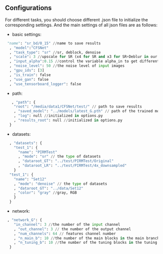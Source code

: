 ## Configurations

For different tasks, you should choose different .json file to initialize the corresponding settings. And the main settings of all json files are as follows:
+ basic settings:

```python
 "name": "sr_bd/0_15" //name to save results
  , "model":"CFSNet"
  , "task_type": "sr" //sr, deblock, denoise
  , "scale": 3 //upscale for SR (x4 for SR and x3 for SR+Deblur in our paper)
  , "input_alpha":0.15 //control the variable alpha_in to get different image restoration results
  , "noise_level": 50 //the noise level of input images
  , "gpu_ids": [3]
  , "is_train": false
  , "use_gan": false
  , "use_tensorboard_logger": false
```
  
+ path:
  
```python
   , "path": {
    "root": "/media/data1/CFSNet/test/" // path to save results
    , "saved_model": "../models/latest_G.pth" // path of the trained model
    , "log": null //initialized in options.py
    , "results_root": null //initialized in options.py
  }
```
  
+ datasets:

```python
  , "datasets": {
    "test_1": {
      "name": "PIRMTest" 
      , "mode": "sr" // the type of datasets
      , "dataroot_GT": "../test/PIRMTest/Original"
      , "dataroot_LR": "../test/PIRMTest/4x_downsampled"
    }
  "test_1": {
    "name": "Set12"
    , "mode": "denoise" // the type of datasets
    , "dataroot_GT": "../data/Set12"
    , "color": "gray" //gray, RGB
    }
  }
```

+ network:

```python
 , "network_G": {
    "in_channel": 3 //the number of the input channel
    , "out_channel": 3 // the number of the output channel
    , "num_channels": 64 // features channel number
    , "n_main_b": 10 //the number of the main blocks in the main branch
    , "n_tuning_b": 10 //the number of the tuning blocks in the tuning branch
  }
```
